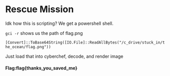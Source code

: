 # Rescue Mission

Idk how this is scripting? We get a powershell shell.

`gci -r` shows us the path of flag.png

`[Convert]::ToBase64String([IO.File]::ReadAllBytes("/c_drive/stuck_in/the_ocean/flag.png"))`

Just load that into cyberchef, decode, and render image

#### Flag:flag{thanks_you_saved_me}
